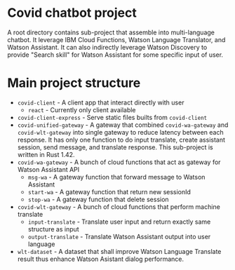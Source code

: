 # Covid chatbot project
A root directory contains sub-project that assemble into multi-language chatbot.
It leverage IBM Cloud Functions, Watson Language Translator, and Watson Assistant.
It can also indirectly leverage Watson Discovery to provide "Search skill" for Watson Assistant for some specific input of user.

# Main project structure
- `covid-client` - A client app that interact directly with user
    - `react` - Currently only client available
- `covid-client-express` - Serve static files builts from `covid-client`
- `covid-unified-gateway` - A gateway that combined `covid-wa-gateway` and `covid-wlt-gateway` into single gateway to reduce latency between each response. It has only one function to do input translate, create assistant session, send message, and translate response. This sub-project is written in Rust 1.42.
- `covid-wa-gateway` - A bunch of cloud functions that act as gateway for Watson Assistant API
    - `msg-wa` - A gateway function that forward message to Watson Assistant
    - `start-wa` - A gateway function that return new sessionId
    - `stop-wa` - A gateway function that delete session
- `covid-wlt-gateway` - A bunch of cloud functions that perform machine translate
    - `input-translate` - Translate user input and return exactly same structure as input
    - `output-translate` - Translate Watson Assistant output into user language
- `wlt-dataset` - A dataset that shall improve Watson Language Translate result thus enhance Watson Asistant dialog performance.